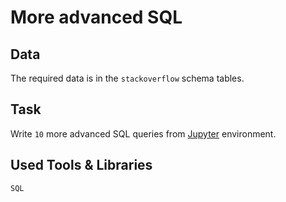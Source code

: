 # More advanced SQL

## Data

The required data is in the `stackoverflow` schema tables.

## Task

Write `10` more advanced SQL queries from [Jupyter](https://jupyter.org/) environment.

## Used Tools & Libraries
`SQL`

